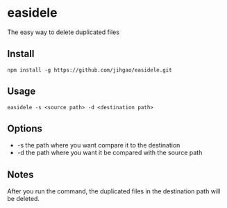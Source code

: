 # easidele
The easy way to delete duplicated files

## Install
`npm install -g https://github.com/jihgao/easidele.git`

## Usage
`easidele -s <source path> -d <destination path>`

## Options
* -s the path where you want compare it to the destination
* -d the path where you want it be compared with the source path

## Notes
After you run the command, the duplicated files in the destination path will be deleted.
